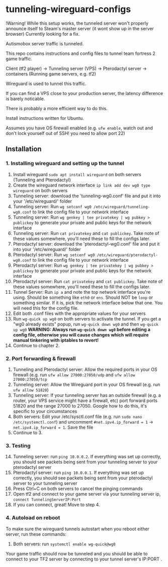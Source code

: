 # tunneling-wireguard-configs
!Warning! While this setup works, the tunneled server won't properly announce itself to Steam's master server (it wont show up in the server browser) Currently looking for a fix.

Autismobox server traffic is tunneled.

This repo contains instructions and config files to tunnel team fortress 2 game traffic.

Client (tf2 player) -> Tunneling server (VPS) -> Pterodactyl server -> containers (Running game servers, e.g. tf2)

Wireguard is used to tunnel this traffic. 

If you can find a VPS close to your production server, the latency difference is barely noticable.

There is probably a more efficient way to do this.

Install instructions written for Ubuntu. 

Assumes you have OS firewall enabled (e.g. `ufw enable`, watch out and don't lock yourself out of SSH! you need to allow port 22)

## Installation
### 1. Installing wireguard and setting up the tunnel
1. Install wireguard `sudo apt install wireguard` on both servers (Tunneling and Pterodactyl)
2. Create the wireguard network interface `ip link add dev wg0 type wireguard` on both servers
3. Tunneling server: download the 'tunneling-wg0.conf' file and put it into your '/etc/wireguard/' folder
4. Tunneling server: Run `wg setconf wg0 /etc/wireguard/tunneling-wg0.conf` to link the config file to your network interface
5. Tunneling server: Run `wg genkey | tee privatekey | wg pubkey > publickey` to generate your private and public keys for the network interface
6. Tunneling server: Run `cat privatekey` and `cat publickey`. Take note of these values somewhere, you'll need these to fill the configs later.
7. Pterodactyl server: download the 'pterodactyl-wg0.conf' file and put it into your '/etc/wireguard/' folder
8. Pterodactyl server: Run `wg setconf wg0 /etc/wireguard/pterodactyl-wg0.conf` to link the config file to your network interface
9. Pterodactyl server: Run `wg genkey | tee privatekey | wg pubkey > publickey` to generate your private and public keys for the network interface
10. Pterodactyl server: Run `cat privatekey` and `cat publickey`. Take note of these values somewhere, you'll need these to fill the configs later.
11. Tunnel Server: Run `ip a` and note the top network interface you're using. Should be something like `eth0` or `ens`. Should NOT be `loop` or something similar. If it is, pick the network interface below that one. You will need this for the config file.
12. Edit both .conf files with the appropriate values for your servers
13. Run `wg-quick up wg0` on both servers to activate the tunnel. If you get a "wg0 already exists" popup, run `wg-quick down wg0` and then `wg-quick up wg0` **WARNING: Always run `wg-quick down wg0` before editing a config file, otherwise you will cause changes which will require manual tinkering with iptables to revert!**
14. Continue to chapter 2.

### 2. Port forwarding & firewall
1. Tunneling and Pterodactyl server: Allow the required ports in your OS firewall (e.g. run `ufw allow 27000:27050/udp` and `ufw allow 27000:27050/tcp`
2. Tunneling server: Allow the Wireguard port in your OS firewall (e.g. run `ufw allow 51820`)
3. Tunneling server: If your tunneling server has an outside firewall (e.g. a router, your VPS service might have a firewall, etc) port forward ports 51820 and the range 27000 to 27050. Google how to do this, it's specific to your circumstances
4. Both servers: Edit your /etc/sysctl.conf file (e.g. run `sudo nano /etc/systemctl.conf`) and uncomment `#net.ipv4.ip_forward = 1` -> `net.ipv4.ip_forward = 1`. Save the file
5. Continue to 3.

### 3. Testing
14. Tunneling server: run `ping 10.0.0.2`. If everything was set up correctly, you should see packets being sent from your tunneling server to your pterodactyl server
15. Pterodactyl server: run `ping 10.0.0.1`. If everything was set up correctly, you should see packets being sent from your pterodactyl server to your tunneling server
16. Press Ctrl+C on both servers to cancel the pinging commands
17. Open tf2 and connect to your game server via your tunneling server ip, ``connect TunnelingServerIP:Port``
18. If you can connect, great! Move to step 4.

### 4. Autoload on reboot
To make sure the wireguard tunnels autostart when you reboot either server, run these commands:
1. Both servers: run `systemctl enable wg-quick@wg0`

Your game traffic should now be tunneled and you should be able to connect to your TF2 server by connecting to your tunnel server's IP:PORT .
